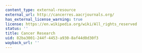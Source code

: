 ```yaml
---
content_type: external-resource
external_url: http://cancerres.aacrjournals.org/
has_external_license_warning: true
license: https://en.wikipedia.org/wiki/All_rights_reserved
status: ''
title: Cancer Research
uid: 82ba3001-244f-4453-a930-8af44d0d30f3
wayback_url: ''
---
```

